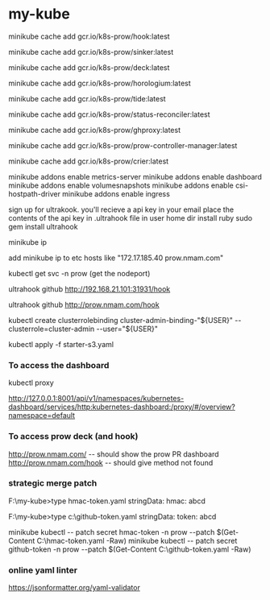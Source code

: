 # my-kube

minikube cache add gcr.io/k8s-prow/hook:latest

minikube cache add gcr.io/k8s-prow/sinker:latest

minikube cache add gcr.io/k8s-prow/deck:latest

minikube cache add gcr.io/k8s-prow/horologium:latest

minikube cache add gcr.io/k8s-prow/tide:latest

minikube cache add gcr.io/k8s-prow/status-reconciler:latest

minikube cache add gcr.io/k8s-prow/ghproxy:latest

minikube cache add gcr.io/k8s-prow/prow-controller-manager:latest

minikube cache add gcr.io/k8s-prow/crier:latest

minikube addons enable metrics-server
minikube addons enable dashboard
minikube addons enable volumesnapshots
minikube addons enable csi-hostpath-driver
minikube addons enable ingress

sign up for ultrakook. you'll recieve a api key in your email
place the contents of the api key in .ultrahook file in user home dir
install ruby
sudo gem install ultrahook

minikube ip

add minikube ip to etc hosts like "172.17.185.40 prow.nmam.com"

kubectl get svc -n prow (get the nodeport)

ultrahook github http://192.168.21.101:31931/hook

ultrahook github http://prow.nmam.com/hook

kubectl create clusterrolebinding cluster-admin-binding-"${USER}" --clusterrole=cluster-admin --user="${USER}"

kubectl apply -f starter-s3.yaml

### To access the dashboard

kubectl proxy

http://127.0.0.1:8001/api/v1/namespaces/kubernetes-dashboard/services/http:kubernetes-dashboard:/proxy/#/overview?namespace=default

### To access prow deck (and hook)

http://prow.nmam.com/  -- should show the prow PR dashboard
http://prow.nmam.com/hook   -- should give method not found

### strategic merge patch

F:\my-kube>type hmac-token.yaml
stringData:
  hmac: abcd

F:\my-kube>type c:\github-token.yaml
stringData:
  token: abcd

minikube kubectl -- patch secret hmac-token -n prow --patch $(Get-Content C:\hmac-token.yaml -Raw)
minikube kubectl -- patch secret github-token -n prow --patch $(Get-Content C:\github-token.yaml -Raw)

### online yaml linter
https://jsonformatter.org/yaml-validator